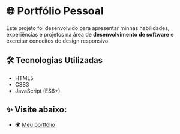 # 🌐 Portfólio Pessoal

Este projeto foi desenvolvido para apresentar minhas habilidades, experiências e projetos na área de **desenvolvimento de software** e exercitar conceitos de design responsivo.

## 🛠️ Tecnologias Utilizadas

- HTML5
- CSS3
- JavaScript (ES6+)

## ✨ Visite abaixo:

- 🌍 [Meu portfólio](https://liuth16.github.io/trainee-portfolio/)
